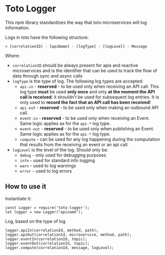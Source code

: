 
# Toto Logger

This npm library standardizes the way that toto microservices will log information.

Logs in toto have the following structure:
```
> [correlationID] - [apiName] - [logType] - [logLevel] - Message
```
Where:
* `correlationID`   should be always present for apis and reactive microservices and is the identifier that can be used to track the flow of data through sync and async calls
* `logType`         is the type of log. The following log types are accepted:
   * `api-in`    - **reserved** - to be used only when receiving an API call. This log type **must** be used **only once** and only **at the moment the API call is received**: it shouldn't be used for subsequent log entries. It is only used to **record the fact that an API call has been received**!
   * `api-out`   - **reserved** - to be used only when making an outbound API call.
   * `event-in`  - **reserved** - to be used only when receiving an Event. Same logic applies as for the `api-*` log type.
   * `event-out` - **reserved** - to be used only when publishing an Event. Same logic applies as for the `api-*` log type.
   * `compute`   - can be used for any log happening during the computation that results from the receiving an event or an api call.
* `logLevel`        is the level of the log. Should only be:
   * `debug`    - only used for debugging purposes
   * `info`     - used for standard info logging
   * `warn`     - used to log warnings
   * `error`    - used to log errors

## How to use it
Instantiate it:
```
const Logger = require('toto-logger');
let logger = new Logger("apiname");
```

Log, based on the type of log
```
logger.apiIn(correlationId, method, path);
logger.apiOut(correlationId, microservice, method, path);
logger.eventIn(correlationId, topic);
logger.eventOut(correlationId, topic);
logger.compute(correlationId, message, logLevel);

```
